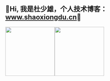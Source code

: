 ## 💖Hi, 我是杜少雄，个人技术博客： [<u>www.shaoxiongdu.cn</u>](http://www.shaoxiongdu.cn)💖

<img height="155px" src="https://github-readme-stats.vercel.app/api?custom_title=开源项目统计&username=shaoxiongdu&hide_border=false&show_icons=true&include_all_commits=true&count_private=true&theme=buefy&locale=cn&line_height=20" /><img height="155px" src="https://github-readme-stats.vercel.app/api/top-langs/?custom_title=编程语言统计&username=shaoxiongdu&exclude_repo =blog&hide_border=false&line_height=20&theme=flag-india&layout=compact&locale=cn" />

